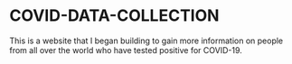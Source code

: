# COVID-DATA-COLLECTION
This is a website that I began building to gain more information on people from all over the world who have tested positive for COVID-19. 
